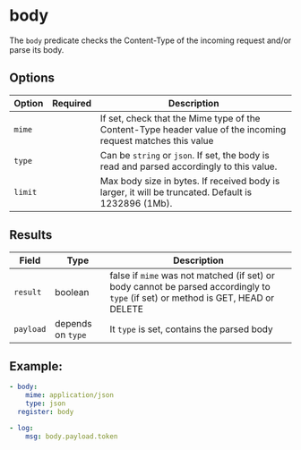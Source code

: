 # body

The `body` predicate checks the Content-Type of the incoming request and/or parse its body.

## Options

| Option  | Required | Description                                                                                                  |
| ---     | ---      | ---                                                                                                          |
| `mime`  |          | If set, check that the Mime type of the Content-Type header value of the incoming request matches this value |
| `type`  |          | Can be `string` or `json`. If set, the body is read and parsed accordingly to this value.                    |
| `limit` |          | Max body size in bytes. If received body is larger, it will be truncated. Default is 1232896 (1Mb).          |


## Results

| Field     | Type              | Description                                                                                                                       |
| ---       | ---               | ---                                                                                                                               |
| `result`  | boolean           | false if `mime` was not matched (if set) or body cannot be parsed accordingly to `type` (if set) or method is GET, HEAD or DELETE |
| `payload` | depends on `type` | It `type` is set, contains the parsed body                                                                                        |

## Example:

``` yaml
- body:
    mime: application/json
    type: json
  register: body

- log:
    msg: body.payload.token
```
